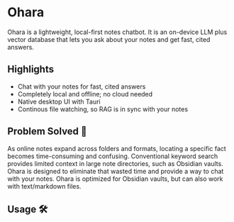 # Ohara

Ohara is a lightweight, local-first notes chatbot. It is an on-device LLM plus vector database that lets you ask about your notes and get fast, cited answers.
 
## Highlights

- Chat with your notes for fast, cited answers
- Completely local and offline; no cloud needed
- Native desktop UI with Tauri
- Continous file watching, so RAG is in sync with your notes

## Problem Solved 🚀

As online notes expand across folders and formats, locating a specific fact becomes time-consuming and confusing. Conventional keyword search provides limited context in large note directories, such as Obsidian vaults. Ohara is designed to eliminate that wasted time and provide a way to chat with your notes. Ohara is optimized for Obsidian vaults, but can also work with text/markdown files. 

## Usage 🛠️



